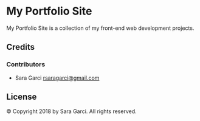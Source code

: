 # My Portfolio Site

My Portfolio Site is a collection of my front-end web development projects.

## Credits

### Contributors

* Sara Garci <rsaragarci@gmail.com>

## License

© Copyright 2018 by Sara Garci. All rights reserved.